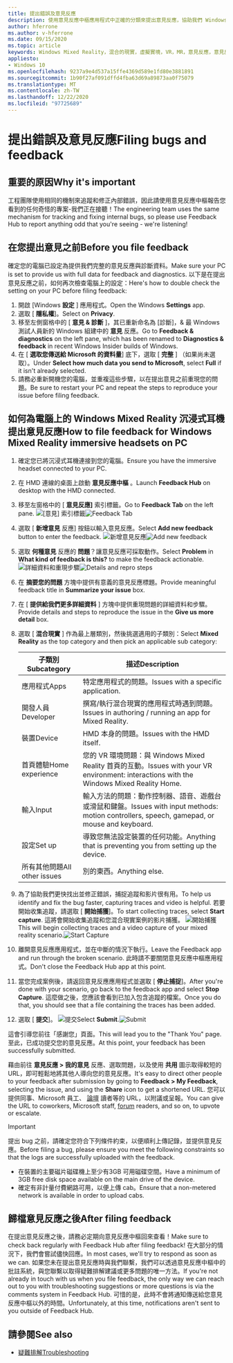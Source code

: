 ```yaml
---
title: 提出錯誤及意見反應
description: 使用意見反應中樞應用程式中正確的分類來提出意見反應，協助我們 Windows Mixed Reality 更好。
author: hferrone
ms.author: v-hferrone
ms.date: 09/15/2020
ms.topic: article
keywords: Windows Mixed Reality，混合的現實，虛擬實境，VR，MR，意見反應，意見反應中樞，bug
appliesto:
- Windows 10
ms.openlocfilehash: 9237a9e4d537a15ffe4369d589e1fd80e3881891
ms.sourcegitcommit: 1b90f27af091dffd4fba63d69a89873aa0f75079
ms.translationtype: MT
ms.contentlocale: zh-TW
ms.lasthandoff: 12/22/2020
ms.locfileid: "97725689"
---
```

# <a name="filing-bugs-and-feedback"></a><span data-ttu-id="ab98b-104">提出錯誤及意見反應</span><span class="sxs-lookup"><span data-stu-id="ab98b-104">Filing bugs and feedback</span></span>

## <a name="why-its-important"></a><span data-ttu-id="ab98b-105">重要的原因</span><span class="sxs-lookup"><span data-stu-id="ab98b-105">Why it's important</span></span>

<span data-ttu-id="ab98b-106">工程團隊使用相同的機制來追蹤和修正內部錯誤，因此請使用意見反應中樞報告您看到的任何奇怪的專案-我們正在接聽！</span><span class="sxs-lookup"><span data-stu-id="ab98b-106">The engineering team uses the same mechanism for tracking and fixing internal bugs, so please use Feedback Hub to report anything odd that you're seeing - we're listening!</span></span>

## <a name="before-you-file-feedback"></a><span data-ttu-id="ab98b-107">在您提出意見之前</span><span class="sxs-lookup"><span data-stu-id="ab98b-107">Before you file feedback</span></span>

<span data-ttu-id="ab98b-108">確定您的電腦已設定為提供我們完整的意見反應與診斷資料。</span><span class="sxs-lookup"><span data-stu-id="ab98b-108">Make sure your PC is set to provide us with full data for feedback and diagnostics.</span></span> <span data-ttu-id="ab98b-109">以下是在提出意見反應之前，如何再次檢查電腦上的設定：</span><span class="sxs-lookup"><span data-stu-id="ab98b-109">Here's how to double check the setting on your PC before filing feedback:</span></span>

1. <span data-ttu-id="ab98b-110">開啟 [Windows **設定** ] 應用程式。</span><span class="sxs-lookup"><span data-stu-id="ab98b-110">Open the Windows **Settings** app.</span></span>
2. <span data-ttu-id="ab98b-111">選取 [ **隱私權**]。</span><span class="sxs-lookup"><span data-stu-id="ab98b-111">Select on **Privacy**.</span></span>
3. <span data-ttu-id="ab98b-112">移至左側窗格中的 [ **意見 & 診斷** ]，其已重新命名為 [診斷]，& 最 Windows 測試人員新的 Windows 組建中的 **意見** 反應。</span><span class="sxs-lookup"><span data-stu-id="ab98b-112">Go to **Feedback & diagnostics** on the left pane, which has been renamed to **Diagnostics & feedback** in recent Windows Insider builds of Windows.</span></span>
4. <span data-ttu-id="ab98b-113">在 [ **選取您傳送給 Microsoft 的資料量**] 底下，選取 [ **完整** ] （如果尚未選取）。</span><span class="sxs-lookup"><span data-stu-id="ab98b-113">Under **Select how much data you send to Microsoft**, select **Full** if it isn't already selected.</span></span>
5. <span data-ttu-id="ab98b-114">請務必重新開機您的電腦，並重複這些步驟，以在提出意見之前重現您的問題。</span><span class="sxs-lookup"><span data-stu-id="ab98b-114">Be sure to restart your PC and repeat the steps to reproduce your issue before filing feedback.</span></span>

## <a name="how-to-file-feedback-for-windows-mixed-reality-immersive-headsets-on-pc"></a><span data-ttu-id="ab98b-115">如何為電腦上的 Windows Mixed Reality 沉浸式耳機提出意見反應</span><span class="sxs-lookup"><span data-stu-id="ab98b-115">How to file feedback for Windows Mixed Reality immersive headsets on PC</span></span>

1. <span data-ttu-id="ab98b-116">確定您已將沉浸式耳機連接到您的電腦。</span><span class="sxs-lookup"><span data-stu-id="ab98b-116">Ensure you have the immersive headset connected to your PC.</span></span>
2. <span data-ttu-id="ab98b-117">在 HMD 連線的桌面上啟動 **意見反應中樞** 。</span><span class="sxs-lookup"><span data-stu-id="ab98b-117">Launch **Feedback Hub** on desktop with the HMD connected.</span></span>
3. <span data-ttu-id="ab98b-118">移至左窗格中的 [ **意見反應]** 索引標籤。</span><span class="sxs-lookup"><span data-stu-id="ab98b-118">Go to **Feedback Tab** on the left pane.</span></span> <span data-ttu-id="ab98b-119">![[意見] 索引標籤](images/feedback1.png)</span><span class="sxs-lookup"><span data-stu-id="ab98b-119">![Feedback Tab](images/feedback1.png)</span></span> 
4. <span data-ttu-id="ab98b-120">選取 [ **新增意見** 反應] 按鈕以輸入意見反應。</span><span class="sxs-lookup"><span data-stu-id="ab98b-120">Select **Add new feedback** button to enter the feedback.</span></span> <span data-ttu-id="ab98b-121">![新增意見反應](images/feedback2.png)</span><span class="sxs-lookup"><span data-stu-id="ab98b-121">![Add new feedback](images/feedback2.png)</span></span>
5. <span data-ttu-id="ab98b-122">選取 **何種意見** 反應的 **問題**？讓意見反應可採取動作。</span><span class="sxs-lookup"><span data-stu-id="ab98b-122">Select **Problem** in **What kind of feedback is this?** to make the feedback actionable.</span></span> <span data-ttu-id="ab98b-123">![詳細資料和重現步驟](images/feedback3.png)</span><span class="sxs-lookup"><span data-stu-id="ab98b-123">![Details and repro steps](images/feedback3.png)</span></span>
6. <span data-ttu-id="ab98b-124">在 **摘要您的問題** 方塊中提供有意義的意見反應標題。</span><span class="sxs-lookup"><span data-stu-id="ab98b-124">Provide meaningful feedback title in **Summarize your issue** box.</span></span>
7. <span data-ttu-id="ab98b-125">在 [ **提供給我們更多詳細資料** ] 方塊中提供重現問題的詳細資料和步驟。</span><span class="sxs-lookup"><span data-stu-id="ab98b-125">Provide details and steps to reproduce the issue in the **Give us more detail** box.</span></span>
8. <span data-ttu-id="ab98b-126">選取 [ **混合現實** ] 作為最上層類別，然後挑選適用的子類別：</span><span class="sxs-lookup"><span data-stu-id="ab98b-126">Select **Mixed Reality** as the top category and then pick an applicable sub category:</span></span>

   | <span data-ttu-id="ab98b-127">子類別</span><span class="sxs-lookup"><span data-stu-id="ab98b-127">Subcategory</span></span>      | <span data-ttu-id="ab98b-128">描述</span><span class="sxs-lookup"><span data-stu-id="ab98b-128">Description</span></span>                                                                           |
   |------------------|---------------------------------------------------------------------------------------|
   | <span data-ttu-id="ab98b-129">應用程式</span><span class="sxs-lookup"><span data-stu-id="ab98b-129">Apps</span></span>             | <span data-ttu-id="ab98b-130">特定應用程式的問題。</span><span class="sxs-lookup"><span data-stu-id="ab98b-130">Issues with a specific application.</span></span>                                                   |
   | <span data-ttu-id="ab98b-131">開發人員</span><span class="sxs-lookup"><span data-stu-id="ab98b-131">Developer</span></span>        | <span data-ttu-id="ab98b-132">撰寫/執行混合現實的應用程式時遇到問題。</span><span class="sxs-lookup"><span data-stu-id="ab98b-132">Issues in authoring / running an app for Mixed Reality.</span></span>                               |
   | <span data-ttu-id="ab98b-133">裝置</span><span class="sxs-lookup"><span data-stu-id="ab98b-133">Device</span></span>           | <span data-ttu-id="ab98b-134">HMD 本身的問題。</span><span class="sxs-lookup"><span data-stu-id="ab98b-134">Issues with the HMD itself.</span></span>                                                           |
   | <span data-ttu-id="ab98b-135">首頁體驗</span><span class="sxs-lookup"><span data-stu-id="ab98b-135">Home experience</span></span>  | <span data-ttu-id="ab98b-136">您的 VR 環境問題：與 Windows Mixed Reality 首頁的互動。</span><span class="sxs-lookup"><span data-stu-id="ab98b-136">Issues with your VR environment: interactions with the Windows Mixed Reality Home.</span></span>    |
   | <span data-ttu-id="ab98b-137">輸入</span><span class="sxs-lookup"><span data-stu-id="ab98b-137">Input</span></span>            | <span data-ttu-id="ab98b-138">輸入方法的問題：動作控制器、語音、遊戲台或滑鼠和鍵盤。</span><span class="sxs-lookup"><span data-stu-id="ab98b-138">Issues with input methods: motion controllers, speech, gamepad, or mouse and keyboard.</span></span>|
   | <span data-ttu-id="ab98b-139">設定</span><span class="sxs-lookup"><span data-stu-id="ab98b-139">Set up</span></span>           | <span data-ttu-id="ab98b-140">導致您無法設定裝置的任何功能。</span><span class="sxs-lookup"><span data-stu-id="ab98b-140">Anything that is preventing you from setting up the device.</span></span>                           |
   | <span data-ttu-id="ab98b-141">所有其他問題</span><span class="sxs-lookup"><span data-stu-id="ab98b-141">All other issues</span></span> | <span data-ttu-id="ab98b-142">別的東西。</span><span class="sxs-lookup"><span data-stu-id="ab98b-142">Anything else.</span></span>                                                                        |

9. <span data-ttu-id="ab98b-143">為了協助我們更快找出並修正錯誤，捕捉追蹤和影片很有用。</span><span class="sxs-lookup"><span data-stu-id="ab98b-143">To help us identify and fix the bug faster, capturing traces and video is helpful.</span></span> <span data-ttu-id="ab98b-144">若要開始收集追蹤，請選取 [ **開始捕獲**]。</span><span class="sxs-lookup"><span data-stu-id="ab98b-144">To start collecting traces, select **Start capture**.</span></span> <span data-ttu-id="ab98b-145">這將會開始收集追蹤和您混合現實案例的影片捕獲。 ![開始捕獲](images/feedback4.png)</span><span class="sxs-lookup"><span data-stu-id="ab98b-145">This will begin collecting traces and a video capture of your mixed reality scenario.![Start Capture](images/feedback4.png)</span></span>
10. <span data-ttu-id="ab98b-146">離開意見反應應用程式，並在中斷的情況下執行。</span><span class="sxs-lookup"><span data-stu-id="ab98b-146">Leave the Feedback app and run through the broken scenario.</span></span> <span data-ttu-id="ab98b-147">此時請不要關閉意見反應中樞應用程式。</span><span class="sxs-lookup"><span data-stu-id="ab98b-147">Don't close the Feedback Hub app at this point.</span></span>
11. <span data-ttu-id="ab98b-148">當您完成案例後，請返回意見反應應用程式並選取 [ **停止捕捉**]。</span><span class="sxs-lookup"><span data-stu-id="ab98b-148">After you're done with your scenario, go back to the feedback app and select **Stop Capture**.</span></span> <span data-ttu-id="ab98b-149">這麼做之後，您應該會看到已加入包含追蹤的檔案。</span><span class="sxs-lookup"><span data-stu-id="ab98b-149">Once you do that, you should see that a file containing the traces has been added.</span></span>
12. <span data-ttu-id="ab98b-150">選取 [ **提交**]。 ![提交](images/feedback5.png)</span><span class="sxs-lookup"><span data-stu-id="ab98b-150">Select **Submit**.![Submit](images/feedback5.png)</span></span>

<span data-ttu-id="ab98b-151">這會引導您前往「感謝您」頁面。</span><span class="sxs-lookup"><span data-stu-id="ab98b-151">This will lead you to the "Thank You" page.</span></span> <span data-ttu-id="ab98b-152">至此，已成功提交您的意見反應。</span><span class="sxs-lookup"><span data-stu-id="ab98b-152">At this point, your feedback has been successfully submitted.</span></span>

<span data-ttu-id="ab98b-153">藉由前往 **意見反應 > 我的意見** 反應、選取問題，以及使用 **共用** 圖示取得較短的 URL，即可輕鬆地將其他人導向您的意見反應。</span><span class="sxs-lookup"><span data-stu-id="ab98b-153">It's easy to direct other people to your feedback after submission by going to **Feedback > My Feedback**, selecting the issue, and using the **Share** icon to get a shortened URL.</span></span> <span data-ttu-id="ab98b-154">您可以提供同事、Microsoft 員工、 [論壇](https://forums.hololens.com/) 讀者等的 URL，以附議或呈報。</span><span class="sxs-lookup"><span data-stu-id="ab98b-154">You can give the URL to coworkers, Microsoft staff, [forum](https://forums.hololens.com/) readers, and so on, to upvote or escalate.</span></span>

> [!IMPORTANT]
> <span data-ttu-id="ab98b-155">提出 bug 之前，請確定您符合下列條件約束，以便順利上傳記錄，並提供意見反應。</span><span class="sxs-lookup"><span data-stu-id="ab98b-155">Before filing a bug, please ensure you meet the following constraints so that the logs are successfully uploaded with the feedback.</span></span>
>    * <span data-ttu-id="ab98b-156">在裝置的主要磁片磁碟機上至少有3GB 可用磁碟空間。</span><span class="sxs-lookup"><span data-stu-id="ab98b-156">Have a minimum of 3GB free disk space available on the main drive of the device.</span></span>
>    * <span data-ttu-id="ab98b-157">確定有非計量付費網路可用，以便上傳 cab。</span><span class="sxs-lookup"><span data-stu-id="ab98b-157">Ensure that a non-metered network is available in order to upload cabs.</span></span>

## <a name="after-filing-feedback"></a><span data-ttu-id="ab98b-158">歸檔意見反應之後</span><span class="sxs-lookup"><span data-stu-id="ab98b-158">After filing feedback</span></span>

<span data-ttu-id="ab98b-159">在提出意見反應之後，請務必定期向意見反應中樞回來查看！</span><span class="sxs-lookup"><span data-stu-id="ab98b-159">Make sure to check back regularly with Feedback Hub after filing feedback!</span></span> <span data-ttu-id="ab98b-160">在大部分的情況下，我們會嘗試儘快回應。</span><span class="sxs-lookup"><span data-stu-id="ab98b-160">In most cases, we'll try to respond as soon as we can.</span></span> <span data-ttu-id="ab98b-161">如果您未在提出意見反應時與我們聯繫，我們可以透過意見反應中樞中的批註系統，與您聯繫以取得疑難排解建議或更多問題的唯一方法。</span><span class="sxs-lookup"><span data-stu-id="ab98b-161">If you're not already in touch with us when you file feedback, the only way we can reach out to you with troubleshooting suggestions or more questions is via the comments system in Feedback Hub.</span></span> <span data-ttu-id="ab98b-162">可惜的是，此時不會將通知傳送給您意見反應中樞以外的時間。</span><span class="sxs-lookup"><span data-stu-id="ab98b-162">Unfortunately, at this time, notifications aren't sent to you outside of Feedback Hub.</span></span>

## <a name="see-also"></a><span data-ttu-id="ab98b-163">請參閱</span><span class="sxs-lookup"><span data-stu-id="ab98b-163">See also</span></span>

* [<span data-ttu-id="ab98b-164">疑難排解</span><span class="sxs-lookup"><span data-stu-id="ab98b-164">Troubleshooting</span></span>](troubleshooting-windows-mixed-reality.md)